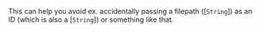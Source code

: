 This can help you avoid ex. accidentally passing a filepath ([`String`]) as an ID (which is also a [`String`]) or something like that.
